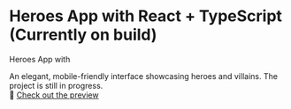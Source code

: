 # Heroes App with React + TypeScript (Currently on build)

Heroes App with 


An elegant, mobile-friendly interface showcasing heroes and villains. The project is still in progress.  
🔗 [Check out the preview](https://rodolf0dsg.github.io/heroes-app/)